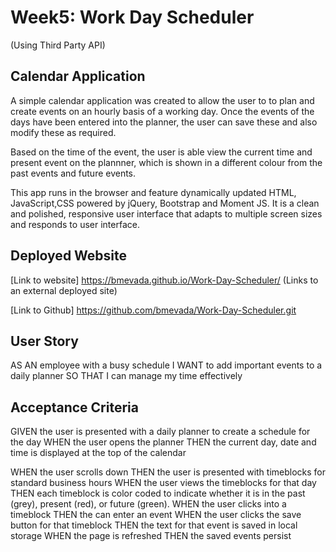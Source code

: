 # Week5: Work Day Scheduler
(Using Third Party API)

## Calendar Application

A simple calendar application was created to allow the user to to plan and create events on an hourly basis of a working day. Once the events of the days have been entered into the planner, the user can save these and also modify these as required.

Based on the time of the event, the user is able view the current time and present event on the plannner, which is shown in a different colour from the past events and future events.

 This app runs in the browser and feature dynamically updated HTML, JavaScript,CSS powered by jQuery, Bootstrap and Moment JS. It is a clean and polished, responsive user interface that adapts to multiple screen sizes and responds to user interface.


## Deployed Website

[Link to website] https://bmevada.github.io/Work-Day-Scheduler/ (Links to an external deployed site)

[Link to Github] https://github.com/bmevada/Work-Day-Scheduler.git


## User Story

AS AN employee with a busy schedule
I WANT to add important events to a daily planner
SO THAT I can manage my time effectively

## Acceptance Criteria

GIVEN the user is presented with a daily planner to create a schedule for the day
WHEN the user opens the planner
THEN the current day, date and time is displayed at the top of the calendar

WHEN the user scrolls down
THEN the user is presented with timeblocks for standard business hours
WHEN the user views the timeblocks for that day
THEN each timeblock is color coded to indicate whether it is in the past (grey), present (red), or future (green).
WHEN the user clicks into a timeblock
THEN the can enter an event
WHEN the user clicks the save button for that timeblock
THEN the text for that event is saved in local storage
WHEN the page is refreshed
THEN the saved events persist




